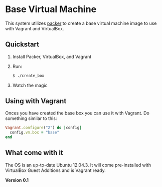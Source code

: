 # Base Virtual Machine

This system utilizes [packer](http://packer.io) to create a base virtual machine
image to use with Vagrant and VirtualBox.

## Quickstart

1. Install Packer, VirtualBox, and Vagrant
1. Run:

    ```bash
    $ ./create_box 
    ```
1. Watch the magic 

## Using with Vagrant

Onces you have created the base box you can use it with Vagrant.  Do something
similar to this:

```ruby
Vagrant.configure("2") do |config|
  config.vm.box = "base"
end
```

## What come with it

The OS is an up-to-date Ubuntu 12.04.3.  It will come pre-installed with
VirtualBox Guest Additions and is Vagrant ready.


**Version 0.1**

